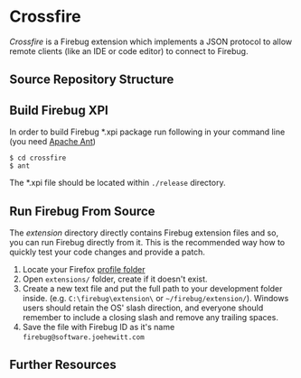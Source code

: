 Crossfire
=======
*Crossfire* is a Firebug extension which implements a JSON protocol to allow remote clients 
(like an IDE or code editor) to connect to Firebug.


Source Repository Structure
---------------------------


Build Firebug XPI
-----------------
In order to build Firebug *.xpi package run following in your command line
(you need [Apache Ant](http://ant.apache.org/))

    $ cd crossfire
    $ ant

The *.xpi file should be located within `./release` directory.


Run Firebug From Source
-----------------------
The *extension* directory directly contains Firebug extension files and so, you can run
Firebug directly from it. This is the recommended way how to quickly test your code
changes and provide a patch.

1. Locate your Firefox [profile folder](http://kb.mozillazine.org/Profile_folder)
2. Open `extensions/` folder, create if it doesn't exist.
3. Create a new text file and put the full path to your development folder inside.
(e.g. `C:\firebug\extension\` or `~/firebug/extension/`). Windows users should retain the OS'
slash direction, and everyone should remember to include a closing slash and remove any
trailing spaces.
4. Save the file with Firebug ID as it's name `firebug@software.joehewitt.com`


Further Resources
-----------------


